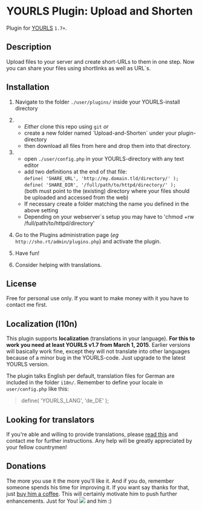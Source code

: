YOURLS Plugin: Upload and Shorten
=================================

Plugin for [YOURLS](http://yourls.org) `1.7+`.

Description
-----------
Upload files to your server and create short-URLs to them in one step. Now you can share your files using shortlinks as well as URL´s. 

Installation
------------
1. Navigate to the folder `./user/plugins/` inside your YOURLS-install directory

2. * *Either* clone this repo using `git` *or* 
   * create a new folder named ´Upload-and-Shorten´ under your plugin-directory
   * then download all files from here and drop them into that directory. 

3. * open `./user/config.php` in your YOURLS-directory with any text editor
   * add two definitions at the end of that file:  
   `define( 'SHARE_URL', 'http://my.domain.tld/directory/' );`  
   `define( 'SHARE_DIR', '/full/path/to/httpd/directory/' );`  
   (both must point to the (existing) directory where your files should be uploaded and accessed from the web)
   * If necessary create a folder matching the name you defined in the above setting 
   * Depending on your webserver´s setup you may have to 'chmod +rw /full/path/to/httpd/directory' 

4. Go to the Plugins administration page (*eg* `http://sho.rt/admin/plugins.php`) and activate the plugin.

5. Have fun!

6. Consider helping with translations.

License
-------
Free for personal use only. 
If you want to make money with it you have to contact me first.

Localization (l10n)
--------------------
This plugin supports **localization** (translations in your language). 
**For this to work you need at least YOURLS v1.7 from March 1, 2015**. Earlier versions will basically work fine, except they will not translate into other languages because of a minor bug in the YOURLS-code. Just upgrade to the latest YOURLS version. 

The plugin talks English per default, translation files for German are included in the folder `i18n/`. Remember to define your locale in `user/config.php` like this:
> define( 'YOURLS_LANG', 'de_DE' ); 

Looking for translators
-----------------------
If you're able and willing to provide translations, please [read this](http://blog.yourls.org/2013/02/workshop-how-to-create-your-own-translation-file-for-yourls/) and contact me for further instructions. Any help will be greatly appreciated by your fellow countrymen!

Donations
---------
The more you use it the more you'll like it. And if you do, remember someone spends his time for improving it. If you want say thanks for that, just [buy him a coffee](https://www.paypal.com/cgi-bin/webscr?cmd=_s-xclick&hosted_button_id=H5B9UKVYP88X4). This will certainly motivate him to push further enhancements. 
Just for You!  ![](http://members.aon.at/localhost/uf.de/smiley_bier.gif) and him :)
